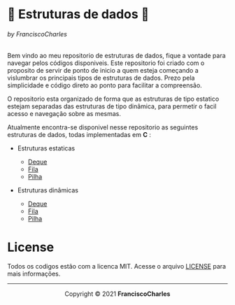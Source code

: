 <p align="center">
  <h1> 🎲 Estruturas de dados 🎲</h1>
  <h6>by <i>FranciscoCharles</i></h6>
</p>

Bem vindo ao meu repositorio de estruturas de dados, fique a vontade para navegar pelos códigos disponiveis. Este repositorio foi criado com o proposito de servir de ponto de inicio a quem esteja começando a vislumbrar os principais tipos de estruturas de dados. Prezo pela simplicidade e código direto ao ponto para facilitar a compreensão.

O repositorio esta organizado de forma que as estruturas de tipo estatico estejam separadas das estruturas de tipo dinâmica, para permetir o facil acesso e navegação sobre as mesmas.

Atualmente encontra-se disponivel nesse repositorio as seguintes estruturas de dados, todas implementadas em **C** :

- Estruturas estaticas
  + [Deque](static-structures/deque/)
  + [Fila](static-structures/queue/)
  + [Pilha](static-structures/stack/)

- Estruturas dinâmicas
  + [Deque](dynamic-structures/deque/)
  + [Fila](dynamic-structures/queue/)
  + [Pilha](dynamic-structures/stack/)


# **License**

Todos os codigos estão com a licenca MIT. Acesse o arquivo [LICENSE](LICENSE) para mais informações.

---

<p align="center">
    Copyright © 2021 <b>FranciscoCharles</b>
</p>

